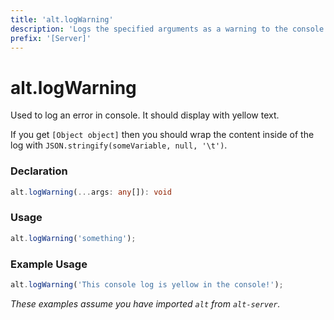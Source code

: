 ```yaml
---
title: 'alt.logWarning'
description: 'Logs the specified arguments as a warning to the console.'
prefix: '[Server]'
---
```


# alt.logWarning

Used to log an error in console. It should display with yellow text.

If you get `[Object object]` then you should wrap the content inside of the log with `JSON.stringify(someVariable, null, '\t')`.

### Declaration

```typescript
alt.logWarning(...args: any[]): void
```

### Usage

```js
alt.logWarning('something');
```

### Example Usage

```js
alt.logWarning('This console log is yellow in the console!');
```

_These examples assume you have imported `alt` from `alt-server`._